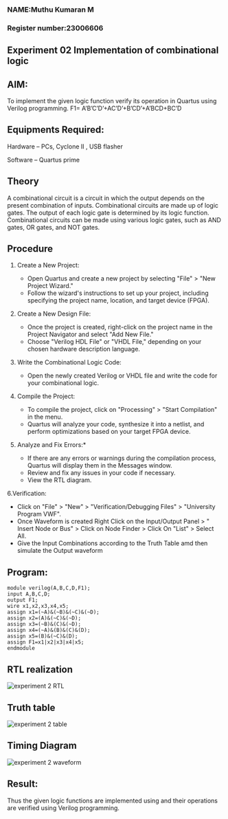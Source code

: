 ### NAME:Muthu Kumaran M
### Register number:23006606
## Experiment 02 Implementation of combinational logic
## AIM:
To implement the given logic function verify its operation in Quartus using Verilog programming.
 F1= A’B’C’D’+AC’D’+B’CD’+A’BCD+BC’D
 
## Equipments Required:
 Hardware – PCs, Cyclone II , USB flasher
 
 Software – Quartus prime


## Theory
A combinational circuit is a circuit in which the output depends on the present combination of inputs. Combinational circuits are made up of logic gates. The output of each logic gate is determined by its logic function. Combinational circuits can be made using various logic gates, such as AND gates, OR gates, and NOT gates.

## Procedure
1. Create a New Project:
   - Open Quartus and create a new project by selecting "File" > "New Project Wizard."
   - Follow the wizard's instructions to set up your project, including specifying the project name, location, and target device (FPGA).
2. Create a New Design File:
   - Once the project is created, right-click on the project name in the Project Navigator and select "Add New File."
   - Choose "Verilog HDL File" or "VHDL File," depending on your chosen hardware description language.

3. Write the Combinational Logic Code:
   - Open the newly created Verilog or VHDL file and write the code for your combinational logic.
     
4. Compile the Project:
   - To compile the project, click on "Processing" > "Start Compilation" in the menu.
   - Quartus will analyze your code, synthesize it into a netlist, and perform optimizations based on your target FPGA device.

5. Analyze and Fix Errors:*
   - If there are any errors or warnings during the compilation process, Quartus will display them in the Messages window.
   - Review and fix any issues in your code if necessary.
   - View the RTL diagram.

6.Verification:
   - Click on "File" > "New" > "Verification/Debugging Files" > "University Program VWF".
   - Once Waveform is created Right Click on the Input/Output Panel > " Insert Node or Bus" > Click on Node Finder > Click On "List" > Select All.
   - Give the Input Combinations according to the Truth Table amd then simulate the Output waveform

## Program:
```
module verilog(A,B,C,D,F1);
input A,B,C,D;
output F1;
wire x1,x2,x3,x4,x5;
assign x1=(~A)&(~B)&(~C)&(~D);
assign x2=(A)&(~C)&(~D);
assign x3=(~B)&(C)&(~D);
assign x4=(~A)&(B)&(C)&(D);
assign x5=(B)&(~C)&(D);
assign F1=x1|x2|x3|x4|x5;
endmodule
```
## RTL realization
![experiment 2 RTL](https://github.com/Ashwathm12/Experiment--02-Implementation-of-combinational-logic-/assets/138849225/06169d68-8453-462b-a91a-708669471b8b)
## Truth table
![experiment 2 table](https://github.com/Ashwathm12/Experiment--02-Implementation-of-combinational-logic-/assets/138849225/b980ee4e-9c0c-46c8-bfab-1395ca58560c)

## Timing Diagram
![experiment 2 waveform](https://github.com/Ashwathm12/Experiment--02-Implementation-of-combinational-logic-/assets/138849225/a9853019-0754-44bf-a1b2-78a1173eea36)


## Result:
Thus the given logic functions are implemented using  and their operations are verified using Verilog programming.
